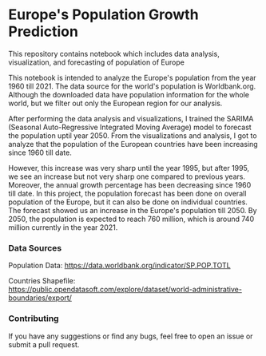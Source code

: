 # Europe's Population Growth Prediction

This repository contains notebook which includes data analysis, visualization, and forecasting of population of Europe

This notebook is intended to analyze the Europe's population from the year 1960 till 2021. The data source for the world's population is Worldbank.org. Although the downloaded data have population information for the whole world, but we filter out only the European region for our analysis.

After performing the data analysis and visualizations, I trained the SARIMA (Seasonal Auto-Regressive Integrated Moving Average) model to forecast the population uptil year 2050. From the visualizations and analysis, I got to analyze that the population of the European countries have been increasing since 1960 till date.

However, this increase was very sharp until the year 1995, but after 1995, we see an increase but not very sharp one compared to previous years. Moreover, the annual growth percentage has been decreasing since 1960 till date. In this project, the population forecast has been done on overall population of the Europe, but it can also be done on individual countries. The forecast showed us an increase in the Europe's population till 2050. By 2050, the population is expected to reach 760 million, which is around 740 million currently in the year 2021.

### Data Sources

Population Data: https://data.worldbank.org/indicator/SP.POP.TOTL

Countries Shapefile: https://public.opendatasoft.com/explore/dataset/world-administrative-boundaries/export/



### Contributing

If you have any suggestions or find any bugs, feel free to open an issue or submit a pull request.
